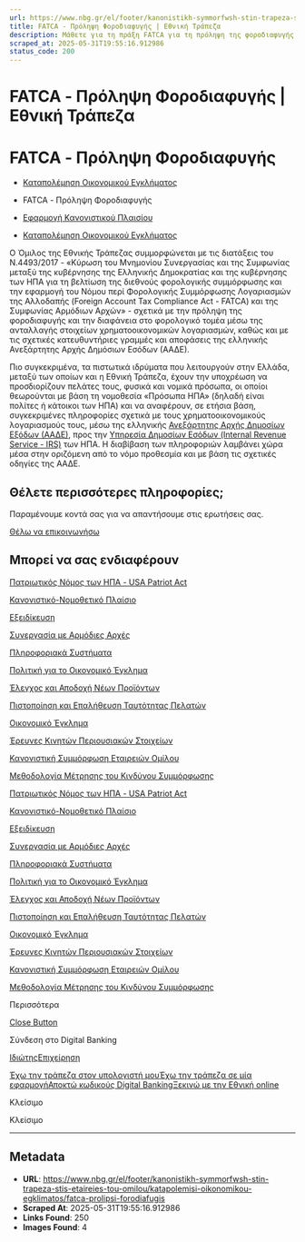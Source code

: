 ```yaml
---
url: https://www.nbg.gr/el/footer/kanonistikh-symmorfwsh-stin-trapeza-stis-etaireies-tou-omilou/katapolemisi-oikonomikou-egklimatos/fatca-prolipsi-forodiafugis
title: FATCA - Πρόληψη Φοροδιαφυγής | Εθνική Τράπεζα
description: Μάθετε για τη πράξη FATCA για τη πρόληψη της φοροδιαφυγής στον φορολογικό τομέα. Βρείτε περισσότερες πληροφορίες στο site της Εθνικής Τράπεζας!
scraped_at: 2025-05-31T19:55:16.912986
status_code: 200
---
```


# FATCA - Πρόληψη Φοροδιαφυγής | Εθνική Τράπεζα

# FATCA - Πρόληψη Φοροδιαφυγής

  * [Καταπολέμηση Οικονομικού Εγκλήματος](/el/footer/kanonistikh-symmorfwsh-stin-trapeza-stis-etaireies-tou-omilou/katapolemisi-oikonomikou-egklimatos)
  * FATCA - Πρόληψη Φοροδιαφυγής 

  * [Εφαρμογή Κανονιστικού Πλαισίου](/el/footer/kanonistikh-symmorfwsh-stin-trapeza-stis-etaireies-tou-omilou/efarmogh-kanonistikou-plaisiou)
  * [Καταπολέμηση Οικονομικού Εγκλήματος](/el/footer/kanonistikh-symmorfwsh-stin-trapeza-stis-etaireies-tou-omilou/katapolemisi-oikonomikou-egklimatos)

Ο Όμιλος της Εθνικής Τράπεζας συμμορφώνεται με τις διατάξεις του Ν.4493/2017 - «Κύρωση του Μνημονίου Συνεργασίας και της Συμφωνίας μεταξύ της κυβέρνησης της Ελληνικής Δημοκρατίας και της κυβέρνησης των ΗΠΑ για τη βελτίωση της διεθνούς φορολογικής συμμόρφωσης και την εφαρμογή του Νόμου περί Φορολογικής Συμμόρφωσης Λογαριασμών της Αλλοδαπής (Foreign Account Tax Compliance Act - FATCA) και της Συμφωνίας Αρμόδιων Αρχών» - σχετικά με την πρόληψη της φοροδιαφυγής και την διαφάνεια στο φορολογικό τομέα μέσω της ανταλλαγής στοιχείων χρηματοοικονομικών λογαριασμών, καθώς και με τις σχετικές κατευθυντήριες γραμμές και αποφάσεις της ελληνικής Ανεξάρτητης Αρχής Δημόσιων Εσόδων (ΑΑΔΕ).

Πιο συγκεκριμένα, τα πιστωτικά ιδρύματα που λειτουργούν στην Ελλάδα, μεταξύ των οποίων και η Εθνική Τράπεζα, έχουν την υποχρέωση να προσδιορίζουν πελάτες τους, φυσικά και νομικά πρόσωπα, οι οποίοι θεωρούνται με βάση τη νομοθεσία «Πρόσωπα ΗΠΑ» (δηλαδή είναι πολίτες ή κάτοικοι των ΗΠΑ) και να αναφέρουν, σε ετήσια βάση, συγκεκριμένες πληροφορίες σχετικά με τους χρηματοοικονομικούς λογαριασμούς τους, μέσω της ελληνικής [Ανεξάρτητης Αρχής Δημοσίων Εξόδων (ΑΑΔΕ)](https://www.aade.gr/symfonia-fatca-elladas-ipa), προς την [Υπηρεσία Δημοσίων Εσόδων (Internal Revenue Service - IRS)](https://www.irs.gov/) των ΗΠΑ. Η διαβίβαση των πληροφοριών λαμβάνει χώρα μέσα στην οριζόμενη από το νόμο προθεσμία και με βάση τις σχετικές οδηγίες της ΑΑΔΕ.

## Θέλετε περισσότερες πληροφορίες;

Παραμένουμε κοντά σας για να απαντήσουμε στις ερωτήσεις σας.

[Θέλω να επικοινωνήσω](/el/footer/epikoinwnia)

## Μπορεί να σας ενδιαφέρουν

[Πατριωτικός Νόμος των ΗΠΑ - USA Patriot Act](/el/footer/kanonistikh-symmorfwsh-stin-trapeza-stis-etaireies-tou-omilou/katapolemisi-oikonomikou-egklimatos/patriwtikos-nomos-twn-ipa)

[Κανονιστικό-Νομοθετικό Πλαίσιο](/el/footer/kanonistikh-symmorfwsh-stin-trapeza-stis-etaireies-tou-omilou/katapolemisi-oikonomikou-egklimatos/kanonistiko-nomothetiko-plaisio)

[Εξειδίκευση](/el/footer/kanonistikh-symmorfwsh-stin-trapeza-stis-etaireies-tou-omilou/katapolemisi-oikonomikou-egklimatos/ekseidikeusi)

[Συνεργασία με Αρμόδιες Αρχές](/el/footer/kanonistikh-symmorfwsh-stin-trapeza-stis-etaireies-tou-omilou/katapolemisi-oikonomikou-egklimatos/sunergasia-me-armodies-arxes)

[Πληροφοριακά Συστήματα](/el/footer/kanonistikh-symmorfwsh-stin-trapeza-stis-etaireies-tou-omilou/katapolemisi-oikonomikou-egklimatos/pliroforiaka-sustimata)

[Πολιτική για το Οικονομικό Έγκλημα](/el/footer/kanonistikh-symmorfwsh-stin-trapeza-stis-etaireies-tou-omilou/katapolemisi-oikonomikou-egklimatos/politiki-gia-to-oikonomiko-egklima)

[Έλεγχος και Αποδοχή Νέων Προϊόντων](/el/footer/kanonistikh-symmorfwsh-stin-trapeza-stis-etaireies-tou-omilou/katapolemisi-oikonomikou-egklimatos/elegxos-apodoxi-newn-proiontwn)

[Πιστοποίηση και Επαλήθευση Ταυτότητας Πελατών](/el/footer/kanonistikh-symmorfwsh-stin-trapeza-stis-etaireies-tou-omilou/katapolemisi-oikonomikou-egklimatos/pistopoihsi-epalitheusi-tautotias-pelatwn)

[Οικονομικό Έγκλημα](/el/footer/kanonistikh-symmorfwsh-stin-trapeza-stis-etaireies-tou-omilou/katapolemisi-oikonomikou-egklimatos/fatca-prolipsi-forodiafugis)

[Έρευνες Κινητών Περιουσιακών Στοιχείων](/el/footer/kanonistikh-symmorfwsh-stin-trapeza-stis-etaireies-tou-omilou/katapolemisi-oikonomikou-egklimatos/ereunes-kinitwn-perousiakwn-stoixeiwn-ofeilwn)

[Κανονιστική Συμμόρφωση Εταιρειών Ομίλου](/el/footer/kanonistikh-symmorfwsh-stin-trapeza-stis-etaireies-tou-omilou/katapolemisi-oikonomikou-egklimatos/kanonistiki-summorfwsi-etaireiwn-omilou)

[Μεθοδολογία Μέτρησης του Κινδύνου Συμμόρφωσης](/el/footer/kanonistikh-symmorfwsh-stin-trapeza-stis-etaireies-tou-omilou/katapolemisi-oikonomikou-egklimatos/methodologia-ergaleia-metrisis-kindinou-summorfwsis)

[Πατριωτικός Νόμος των ΗΠΑ - USA Patriot Act](/el/footer/kanonistikh-symmorfwsh-stin-trapeza-stis-etaireies-tou-omilou/katapolemisi-oikonomikou-egklimatos/patriwtikos-nomos-twn-ipa)

[Κανονιστικό-Νομοθετικό Πλαίσιο](/el/footer/kanonistikh-symmorfwsh-stin-trapeza-stis-etaireies-tou-omilou/katapolemisi-oikonomikou-egklimatos/kanonistiko-nomothetiko-plaisio)

[Εξειδίκευση](/el/footer/kanonistikh-symmorfwsh-stin-trapeza-stis-etaireies-tou-omilou/katapolemisi-oikonomikou-egklimatos/ekseidikeusi)

[Συνεργασία με Αρμόδιες Αρχές](/el/footer/kanonistikh-symmorfwsh-stin-trapeza-stis-etaireies-tou-omilou/katapolemisi-oikonomikou-egklimatos/sunergasia-me-armodies-arxes)

[Πληροφοριακά Συστήματα](/el/footer/kanonistikh-symmorfwsh-stin-trapeza-stis-etaireies-tou-omilou/katapolemisi-oikonomikou-egklimatos/pliroforiaka-sustimata)

[Πολιτική για το Οικονομικό Έγκλημα](/el/footer/kanonistikh-symmorfwsh-stin-trapeza-stis-etaireies-tou-omilou/katapolemisi-oikonomikou-egklimatos/politiki-gia-to-oikonomiko-egklima)

[Έλεγχος και Αποδοχή Νέων Προϊόντων](/el/footer/kanonistikh-symmorfwsh-stin-trapeza-stis-etaireies-tou-omilou/katapolemisi-oikonomikou-egklimatos/elegxos-apodoxi-newn-proiontwn)

[Πιστοποίηση και Επαλήθευση Ταυτότητας Πελατών](/el/footer/kanonistikh-symmorfwsh-stin-trapeza-stis-etaireies-tou-omilou/katapolemisi-oikonomikou-egklimatos/pistopoihsi-epalitheusi-tautotias-pelatwn)

[Οικονομικό Έγκλημα](/el/footer/kanonistikh-symmorfwsh-stin-trapeza-stis-etaireies-tou-omilou/katapolemisi-oikonomikou-egklimatos/fatca-prolipsi-forodiafugis)

[Έρευνες Κινητών Περιουσιακών Στοιχείων](/el/footer/kanonistikh-symmorfwsh-stin-trapeza-stis-etaireies-tou-omilou/katapolemisi-oikonomikou-egklimatos/ereunes-kinitwn-perousiakwn-stoixeiwn-ofeilwn)

[Κανονιστική Συμμόρφωση Εταιρειών Ομίλου](/el/footer/kanonistikh-symmorfwsh-stin-trapeza-stis-etaireies-tou-omilou/katapolemisi-oikonomikou-egklimatos/kanonistiki-summorfwsi-etaireiwn-omilou)

[Μεθοδολογία Μέτρησης του Κινδύνου Συμμόρφωσης](/el/footer/kanonistikh-symmorfwsh-stin-trapeza-stis-etaireies-tou-omilou/katapolemisi-oikonomikou-egklimatos/methodologia-ergaleia-metrisis-kindinou-summorfwsis)

Περισσότερα

[Close Button](#)

Σύνδεση στο Digital Banking

[Ιδιώτης](https://ibank.nbg.gr/web/?loginType=retail)[Επιχείρηση](https://ibank.nbg.gr/web/?loginType=corporate)

[Έχω την τράπεζα στον υπολογιστή μου](/el/idiwtes/kathimerines-sunallages/digital-banking/internet-banking)[Έχω την τράπεζα σε μία εφαρμογή](/el/idiwtes/kathimerines-sunallages/digital-banking/mobile-banking)[Αποκτώ κωδικούς Digital Banking](/el/idiwtes/kathimerines-sunallages/digital-banking/dunatotites-internet-mobile-banking/ekdosi-kwdikwn-digital-banking)[Ξεκινώ με την Εθνική online](/el/idiwtes/kathimerines-sunallages/digital-banking/ksekiniste-me-thn-ethniki-online)

Κλείσιμο

Κλείσιμο

---

## Metadata

- **URL**: https://www.nbg.gr/el/footer/kanonistikh-symmorfwsh-stin-trapeza-stis-etaireies-tou-omilou/katapolemisi-oikonomikou-egklimatos/fatca-prolipsi-forodiafugis
- **Scraped At**: 2025-05-31T19:55:16.912986
- **Links Found**: 250
- **Images Found**: 4
